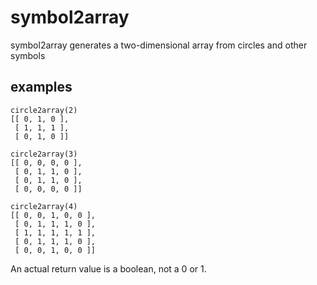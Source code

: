 # symbol2array

symbol2array generates a two-dimensional array from circles and other symbols

## examples

```
circle2array(2)
[[ 0, 1, 0 ],
 [ 1, 1, 1 ],
 [ 0, 1, 0 ]]

circle2array(3)
[[ 0, 0, 0, 0 ],
 [ 0, 1, 1, 0 ],
 [ 0, 1, 1, 0 ],
 [ 0, 0, 0, 0 ]]

circle2array(4)
[[ 0, 0, 1, 0, 0 ],
 [ 0, 1, 1, 1, 0 ],
 [ 1, 1, 1, 1, 1 ],
 [ 0, 1, 1, 1, 0 ],
 [ 0, 0, 1, 0, 0 ]]
```
An actual return value is a boolean, not a 0 or 1.
